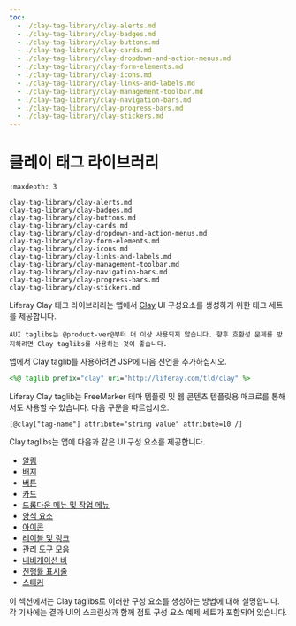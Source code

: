 ```yaml
---
toc:
  - ./clay-tag-library/clay-alerts.md
  - ./clay-tag-library/clay-badges.md
  - ./clay-tag-library/clay-buttons.md
  - ./clay-tag-library/clay-cards.md
  - ./clay-tag-library/clay-dropdown-and-action-menus.md
  - ./clay-tag-library/clay-form-elements.md
  - ./clay-tag-library/clay-icons.md
  - ./clay-tag-library/clay-links-and-labels.md
  - ./clay-tag-library/clay-management-toolbar.md
  - ./clay-tag-library/clay-navigation-bars.md
  - ./clay-tag-library/clay-progress-bars.md
  - ./clay-tag-library/clay-stickers.md
---
```

# 클레이 태그 라이브러리

```{toctree}
:maxdepth: 3

clay-tag-library/clay-alerts.md
clay-tag-library/clay-badges.md
clay-tag-library/clay-buttons.md
clay-tag-library/clay-cards.md
clay-tag-library/clay-dropdown-and-action-menus.md
clay-tag-library/clay-form-elements.md
clay-tag-library/clay-icons.md
clay-tag-library/clay-links-and-labels.md
clay-tag-library/clay-management-toolbar.md
clay-tag-library/clay-navigation-bars.md
clay-tag-library/clay-progress-bars.md
clay-tag-library/clay-stickers.md
```

Liferay Clay 태그 라이브러리는 앱에서 [Clay](https://clayui.com/) UI 구성요소를 생성하기 위한 태그 세트를 제공합니다.

```{note}
AUI taglibs는 @product-ver@부터 더 이상 사용되지 않습니다. 향후 호환성 문제를 방지하려면 Clay taglibs를 사용하는 것이 좋습니다.
```

앱에서 Clay taglib를 사용하려면 JSP에 다음 선언을 추가하십시오.

```jsp
<%@ taglib prefix="clay" uri="http://liferay.com/tld/clay" %>
```

Liferay Clay taglib는 FreeMarker 테마 템플릿 및 웹 콘텐츠 템플릿용 매크로를 통해서도 사용할 수 있습니다. 다음 구문을 따르십시오.

```
[@clay["tag-name"] attribute="string value" attribute=10 /]
```

Clay taglibs는 앱에 다음과 같은 UI 구성 요소를 제공합니다.

* [알림](clay-tag-library/clay-alerts.md)
* [배지](clay-tag-library/clay-badges.md)
* [버튼](clay-tag-library/clay-buttons.md)
* [카드](clay-tag-library/clay-cards.md)
* [드롭다운 메뉴 및 작업 메뉴](clay-tag-library/clay-dropdown-and-action-menus.md)
* [양식 요소](clay-tag-library/clay-form-elements.md)
* [아이콘](clay-tag-library/clay-icons.md)
* [레이블 및 링크](clay-tag-library/clay-links-and-labels.md)
* [관리 도구 모음](clay-tag-library/clay-management-toolbar.md)
* [내비게이션 바](clay-tag-library/clay-navigation-bars.md)
* [진행률 표시줄](clay-tag-library/clay-progress-bars.md)
* [스티커](clay-tag-library/clay-stickers.md)

이 섹션에서는 Clay taglibs로 이러한 구성 요소를 생성하는 방법에 대해 설명합니다. 각 기사에는 결과 UI의 스크린샷과 함께 점토 구성 요소 예제 세트가 포함되어 있습니다.
